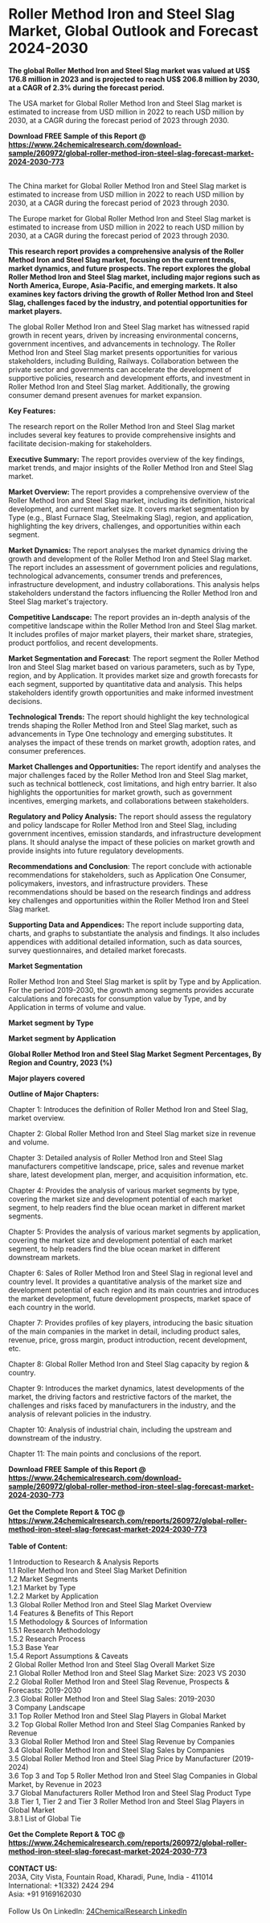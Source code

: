 <h1>Roller Method Iron and Steel Slag Market, Global Outlook and Forecast 2024-2030</h1><p><strong>The global Roller Method Iron and Steel Slag market was valued at US$ 176.8 million in 2023 and is projected to reach US$ 206.8 million by 2030, at a CAGR of 2.3% during the forecast period.</strong></p><p>
</p><p>The USA market for Global Roller Method Iron and Steel Slag market is estimated to increase from USD million in 2022 to reach USD million by 2030, at a CAGR during the forecast period of 2023 through 2030.</p><div><b>Download FREE Sample of this Report @ 
            <a href="https://www.24chemicalresearch.com/download-sample/260972/global-roller-method-iron-steel-slag-forecast-market-2024-2030-773">
            https://www.24chemicalresearch.com/download-sample/260972/global-roller-method-iron-steel-slag-forecast-market-2024-2030-773</a></b></div><br><p>
</p><p>The China market for Global Roller Method Iron and Steel Slag market is estimated to increase from USD million in 2022 to reach USD million by 2030, at a CAGR during the forecast period of 2023 through 2030.</p><p>
</p><p>The Europe market for Global Roller Method Iron and Steel Slag market is estimated to increase from USD million in 2022 to reach USD million by 2030, at a CAGR during the forecast period of 2023 through 2030.</p><p>
</p><p><strong>This research report provides a comprehensive analysis of the Roller Method Iron and Steel Slag market, focusing on the current trends, market dynamics, and future prospects. The report explores the global Roller Method Iron and Steel Slag market, including major regions such as North America, Europe, Asia-Pacific, and emerging markets. It also examines key factors driving the growth of Roller Method Iron and Steel Slag, challenges faced by the industry, and potential opportunities for market players.</strong></p><p>
The global Roller Method Iron and Steel Slag market has witnessed rapid growth in recent years, driven by increasing environmental concerns, government incentives, and advancements in technology. The Roller Method Iron and Steel Slag market presents opportunities for various stakeholders, including Building, Railways. Collaboration between the private sector and governments can accelerate the development of supportive policies, research and development efforts, and investment in Roller Method Iron and Steel Slag market. Additionally, the growing consumer demand present avenues for market expansion.</p><p>
<strong>Key Features:</strong></p><p>
The research report on the Roller Method Iron and Steel Slag market includes several key features to provide comprehensive insights and facilitate decision-making for stakeholders.</p><p>
<strong>Executive Summary:</strong> The report provides overview of the key findings, market trends, and major insights of the Roller Method Iron and Steel Slag market.</p><p>
<strong>Market Overview: </strong>The report provides a comprehensive overview of the Roller Method Iron and Steel Slag market, including its definition, historical development, and current market size. It covers market segmentation by Type (e.g., Blast Furnace Slag, Steelmaking Slag), region, and application, highlighting the key drivers, challenges, and opportunities within each segment.</p><p>
<strong>Market Dynamics: </strong>The report analyses the market dynamics driving the growth and development of the Roller Method Iron and Steel Slag market. The report includes an assessment of government policies and regulations, technological advancements, consumer trends and preferences, infrastructure development, and industry collaborations. This analysis helps stakeholders understand the factors influencing the Roller Method Iron and Steel Slag market's trajectory.</p><p>
<strong>Competitive Landscape:</strong> The report provides an in-depth analysis of the competitive landscape within the Roller Method Iron and Steel Slag market. It includes profiles of major market players, their market share, strategies, product portfolios, and recent developments.</p><p>
<strong>Market Segmentation and Forecast</strong>: The report segment the Roller Method Iron and Steel Slag market based on various parameters, such as by Type, region, and by Application. It provides market size and growth forecasts for each segment, supported by quantitative data and analysis. This helps stakeholders identify growth opportunities and make informed investment decisions.</p><p>
<strong>Technological Trends:</strong> The report should highlight the key technological trends shaping the Roller Method Iron and Steel Slag market, such as advancements in Type One technology and emerging substitutes. It analyses the impact of these trends on market growth, adoption rates, and consumer preferences.</p><p>
<strong>Market Challenges and Opportunities: </strong>The report identify and analyses the major challenges faced by the Roller Method Iron and Steel Slag market, such as technical bottleneck, cost limitations, and high entry barrier. It also highlights the opportunities for market growth, such as government incentives, emerging markets, and collaborations between stakeholders.</p><p>
<strong>Regulatory and Policy Analysis:</strong> The report should assess the regulatory and policy landscape for Roller Method Iron and Steel Slag, including government incentives, emission standards, and infrastructure development plans. It should analyse the impact of these policies on market growth and provide insights into future regulatory developments.</p><p>
<strong>Recommendations and Conclusion</strong>: The report conclude with actionable recommendations for stakeholders, such as Application One Consumer, policymakers, investors, and infrastructure providers. These recommendations should be based on the research findings and address key challenges and opportunities within the Roller Method Iron and Steel Slag market.</p><p>
<strong>Supporting Data and Appendices:</strong> The report include supporting data, charts, and graphs to substantiate the analysis and findings. It also includes appendices with additional detailed information, such as data sources, survey questionnaires, and detailed market forecasts.</p><p>
<strong>Market Segmentation</strong></p><p>
Roller Method Iron and Steel Slag market is split by Type and by Application. For the period 2019-2030, the growth among segments provides accurate calculations and forecasts for consumption value by Type, and by Application in terms of volume and value.</p><p>
<strong>Market segment by Type</strong></p><p>
</p><p>
</p><p><strong>Market segment by Application</strong></p><p>
</p><p>
</p><p><strong>Global Roller Method Iron and Steel Slag Market Segment Percentages, By Region and Country, 2023 (%)</strong></p><p>
</p><p>
</p><p><strong>Major players covered</strong></p><p>
</p><p>
</p><p><strong>Outline of Major Chapters:</strong></p><p>
Chapter 1: Introduces the definition of Roller Method Iron and Steel Slag, market overview.</p><p>
Chapter 2: Global Roller Method Iron and Steel Slag market size in revenue and volume.</p><p>
Chapter 3: Detailed analysis of Roller Method Iron and Steel Slag manufacturers competitive landscape, price, sales and revenue market share, latest development plan, merger, and acquisition information, etc.</p><p>
Chapter 4: Provides the analysis of various market segments by type, covering the market size and development potential of each market segment, to help readers find the blue ocean market in different market segments.</p><p>
Chapter 5: Provides the analysis of various market segments by application, covering the market size and development potential of each market segment, to help readers find the blue ocean market in different downstream markets.</p><p>
Chapter 6: Sales of Roller Method Iron and Steel Slag in regional level and country level. It provides a quantitative analysis of the market size and development potential of each region and its main countries and introduces the market development, future development prospects, market space of each country in the world.</p><p>
Chapter 7: Provides profiles of key players, introducing the basic situation of the main companies in the market in detail, including product sales, revenue, price, gross margin, product introduction, recent development, etc.</p><p>
Chapter 8: Global Roller Method Iron and Steel Slag capacity by region &amp; country.</p><p>
Chapter 9: Introduces the market dynamics, latest developments of the market, the driving factors and restrictive factors of the market, the challenges and risks faced by manufacturers in the industry, and the analysis of relevant policies in the industry.</p><p>
Chapter 10: Analysis of industrial chain, including the upstream and downstream of the industry.</p><p>
Chapter 11: The main points and conclusions of the report.</p><div><b>Download FREE Sample of this Report @ 
            <a href="https://www.24chemicalresearch.com/download-sample/260972/global-roller-method-iron-steel-slag-forecast-market-2024-2030-773">
            https://www.24chemicalresearch.com/download-sample/260972/global-roller-method-iron-steel-slag-forecast-market-2024-2030-773</a></b></div><br><div><b>Get the Complete Report & TOC @ 
            <a href="https://www.24chemicalresearch.com/reports/260972/global-roller-method-iron-steel-slag-forecast-market-2024-2030-773">
            https://www.24chemicalresearch.com/reports/260972/global-roller-method-iron-steel-slag-forecast-market-2024-2030-773</a></b></div><br>
            <b>Table of Content:</b><p>1 Introduction to Research & Analysis Reports<br />
    1.1 Roller Method Iron and Steel Slag Market Definition<br />
    1.2 Market Segments<br />
        1.2.1 Market by Type<br />
        1.2.2 Market by Application<br />
    1.3 Global Roller Method Iron and Steel Slag Market Overview<br />
    1.4 Features & Benefits of This Report<br />
    1.5 Methodology & Sources of Information<br />
        1.5.1 Research Methodology<br />
        1.5.2 Research Process<br />
        1.5.3 Base Year<br />
        1.5.4 Report Assumptions & Caveats<br />
2 Global Roller Method Iron and Steel Slag Overall Market Size<br />
    2.1 Global Roller Method Iron and Steel Slag Market Size: 2023 VS 2030<br />
    2.2 Global Roller Method Iron and Steel Slag Revenue, Prospects & Forecasts: 2019-2030<br />
    2.3 Global Roller Method Iron and Steel Slag Sales: 2019-2030<br />
3 Company Landscape<br />
    3.1 Top Roller Method Iron and Steel Slag Players in Global Market<br />
    3.2 Top Global Roller Method Iron and Steel Slag Companies Ranked by Revenue<br />
    3.3 Global Roller Method Iron and Steel Slag Revenue by Companies<br />
    3.4 Global Roller Method Iron and Steel Slag Sales by Companies<br />
    3.5 Global Roller Method Iron and Steel Slag Price by Manufacturer (2019-2024)<br />
    3.6 Top 3 and Top 5 Roller Method Iron and Steel Slag Companies in Global Market, by Revenue in 2023<br />
    3.7 Global Manufacturers Roller Method Iron and Steel Slag Product Type<br />
    3.8 Tier 1, Tier 2 and Tier 3 Roller Method Iron and Steel Slag Players in Global Market<br />
        3.8.1 List of Global Tie</p><div><b>Get the Complete Report & TOC @ 
            <a href="https://www.24chemicalresearch.com/reports/260972/global-roller-method-iron-steel-slag-forecast-market-2024-2030-773">
            https://www.24chemicalresearch.com/reports/260972/global-roller-method-iron-steel-slag-forecast-market-2024-2030-773</a></b></div><br><b>CONTACT US:</b><br>
            203A, City Vista, Fountain Road, Kharadi, Pune, India - 411014<br>
            International: +1(332) 2424 294<br>
            Asia: +91 9169162030 <br><br>
            Follow Us On LinkedIn: <a href="https://www.linkedin.com/company/24chemicalresearch/">24ChemicalResearch LinkedIn</a>